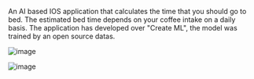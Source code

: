 An AI based IOS application that calculates the time that you should go to bed. The estimated bed time depends on your coffee intake on a daily basis. The application has developed over "Create ML", the model was trained by an open source datas.

![image](https://github.com/sbrkaksu/YouShouldRest/assets/127765582/6e0c39b6-1f6a-43fb-a98f-2905495edc83)

![image](https://github.com/sbrkaksu/YouShouldRest/assets/127765582/e83945a1-e119-4d97-a0ba-5fd75893d26d)
